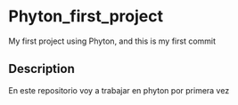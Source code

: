# Phyton_first_project

My first project using Phyton, and this is my first commit

## Description

En este repositorio voy a trabajar en phyton por primera vez
